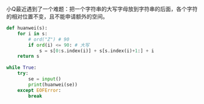 小Q最近遇到了一个难题：把一个字符串的大写字母放到字符串的后面，各个字符的相对位置不变，且不能申请额外的空间。

```python
def huanwei(s):
    for i in s:
        # ord("Z") # 90
        if ord(i) <= 90: # 大写
            s = s[0:s.index(i)] + s[s.index(i)+1:] + i
    return s
 
while True:
    try:
        se = input()
        print(huanwei(se))
    except EOFError:
        break
```


